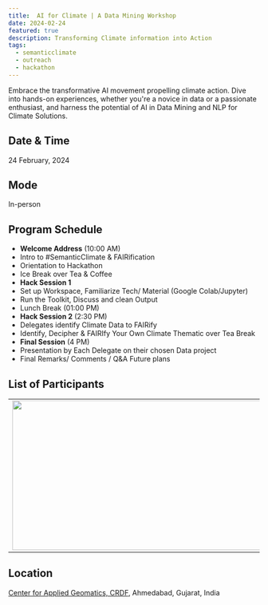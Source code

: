 ```yaml
---
title:  AI for Climate | A Data Mining Workshop
date: 2024-02-24
featured: true
description: Transforming Climate information into Action 
tags:
  - semanticclimate
  - outreach
  - hackathon
---
```


Embrace the transformative AI movement propelling climate action. Dive into hands-on experiences, whether you're a novice in data or a passionate enthusiast, and harness the potential of AI in Data Mining and NLP for Climate Solutions.

## Date & Time

24 February, 2024

## Mode 

In-person

## Program Schedule

- **Welcome Address** (10:00 AM)
- Intro to #SemanticClimate & FAIRification 
- Orientation to Hackathon 
- Ice Break over Tea & Coffee
- **Hack Session 1** 
- Set up Workspace, Familiarize Tech/ Material (Google Colab/Jupyter)
- Run the Toolkit, Discuss and clean Output
- Lunch Break (01:00 PM)
- **Hack Session 2** (2:30 PM)
- Delegates identify Climate Data to FAIRify
- Identify, Decipher & FAIRIfy Your Own Climate Thematic over Tea Break
- **Final Session**  (4 PM)
- Presentation by Each Delegate on their chosen Data project
- Final Remarks/ Comments / Q&A Future plans

## List of Participants

<table>
  <tr>
    <td><img src='{{ "/static/img/crdf_people1.jpg" | url }}' width="500" height="300"></td>
    <td><img src='{{ "/static/img/crdf_people2.jpg" | url }}' width="500" height="300"></td>
  </tr>
</table>

## Location

[Center for Applied Geomatics, CRDF](https://crdf.org.in/center/center-for-applied-geomatics), Ahmedabad, Gujarat, India







